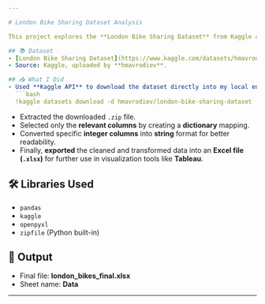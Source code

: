 ```yaml
---

# London Bike Sharing Dataset Analysis

This project explores the **London Bike Sharing Dataset** from Kaggle and prepares it for further analysis (for tools like Tableau).

## 📚 Dataset
- [London Bike Sharing Dataset](https://www.kaggle.com/datasets/hmavrodiev/london-bike-sharing-dataset)
- Source: Kaggle, uploaded by **hmavrodiev**.

## 📥 What I Did
- Used **Kaggle API** to download the dataset directly into my local environment:
  ```bash
  !kaggle datasets download -d hmavrodiev/london-bike-sharing-dataset
  ```
- Extracted the downloaded `.zip` file.
- Selected only the **relevant columns** by creating a **dictionary** mapping.
- Converted specific **integer columns** into **string** format for better readability.
- Finally, **exported** the cleaned and transformed data into an **Excel file (`.xlsx`)** for further use in visualization tools like **Tableau**.

## 🛠 Libraries Used
- `pandas`
- `kaggle`
- `openpyxl`
- `zipfile` (Python built-in)

## 📂 Output
- Final file: **london_bikes_final.xlsx**
- Sheet name: **Data**

---
```


